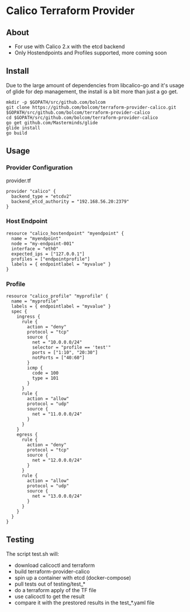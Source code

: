 # Calico Terraform Provider

## About
- For use with Calico 2.x with the etcd backend
- Only Hostendpoints and Profiles supported, more coming soon

## Install
Due to the large amount of dependencies from libcalico-go and it's usage of glide for dep management, the install is a bit more than just a go get.

```
mkdir -p $GOPATH/src/github.com/bolcom
git clone https://github.com/bolcom/terraform-provider-calico.git $GOPATH/src/github.com/bolcom/terraform-provider-calico
cd $GOPATH/src/github.com/bolcom/terraform-provider-calico
go get github.com/Masterminds/glide
glide install
go build
```

## Usage

### Provider Configuration
provider.tf
```
provider "calico" {
  backend_type = "etcdv2"
  backend_etcd_authority = "192.168.56.20:2379"
}
```
### Host Endpoint
```
resource "calico_hostendpoint" "myendpoint" {
  name = "myendpoint"
  node = "my-endpoint-001"
  interface = "eth0"
  expected_ips = ["127.0.0.1"]
  profiles = ["endpointprofile"]
  labels = { endpointlabel = "myvalue" }
}
```
### Profile
```
resource "calico_profile" "myprofile" {
  name = "myprofile"
  labels = { endpointlabel = "myvalue" }
  spec {
    ingress {
      rule {
        action = "deny"
        protocol = "tcp"
        source {
          net = "10.0.0.0/24"
          selector = "profile == 'test'"
          ports = ["1:10", "20:30"]
          notPorts = ["40:60"]
        }
        icmp {
          code = 100
          type = 101
        }
      }
      rule {
        action = "allow"
        protocol = "udp"
        source {
          net = "11.0.0.0/24"
        }
      }
    }
    egress {
      rule {
        action = "deny"
        protocol = "tcp"
        source {
          net = "12.0.0.0/24"
        }
      }
      rule {
        action = "allow"
        protocol = "udp"
        source {
          net = "13.0.0.0/24"
        }
      }
    }
  }
}
```

## Testing
The script test.sh will:
- download calicoctl and terraform
- build terraform-provider-calico
- spin up a container with etcd (docker-compose)
- pull tests out of testing/test_*
- do a terraform apply of the TF file
- use calicoctl to get the result
- compare it with the prestored results in the test_*.yaml file
